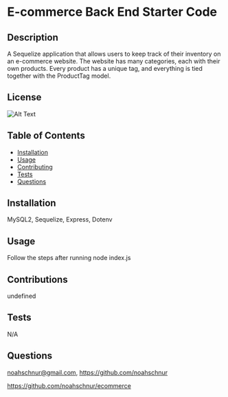 # E-commerce Back End Starter Code

## Description

A Sequelize application that allows users to keep track of their inventory on an e-commerce website. The website has many categories, each with their own products. Every product has a unique tag, and everything is tied together with the ProductTag model.

## License

![Alt Text](https://img.shields.io/badge/License-ISC-Green)

## Table of Contents
- [Installation](#installation)
- [Usage](#usage)
- [Contributing](#contributing)
- [Tests](#tests)
- [Questions](#questions)

## Installation

MySQL2, Sequelize, Express, Dotenv

## Usage

Follow the steps after running node index.js

## Contributions

undefined

## Tests

N/A

## Questions

noahschnur@gmail.com, https://github.com/noahschnur

https://github.com/noahschnur/ecommerce